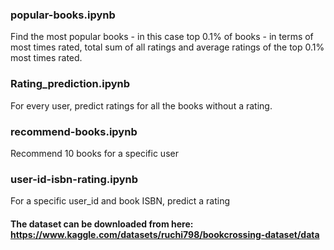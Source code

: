 ### popular-books.ipynb
Find the most popular books - in this case top 0.1% of books - in terms of most times rated, total sum of all ratings and average ratings of the top 0.1% most times rated.

### Rating_prediction.ipynb
For every user, predict ratings for all the books without a rating.

### recommend-books.ipynb
Recommend 10 books for a specific user

### user-id-isbn-rating.ipynb
For a specific user_id and book ISBN, predict a rating

#### The dataset can be downloaded from here: https://www.kaggle.com/datasets/ruchi798/bookcrossing-dataset/data
